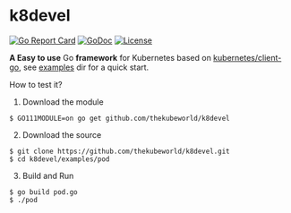 # k8devel

[![Go Report Card](https://goreportcard.com/badge/github.com/thekubeworld/k8devel)](https://goreportcard.com/report/github.com/thekubeworld/k8devel)
[![GoDoc](https://godoc.org/github.com/thekubeworld/k8devel?status.svg)](https://pkg.go.dev/github.com/thekubeworld/k8devel)
[![License](https://img.shields.io/badge/License-Apache%202.0-blue.svg)](https://opensource.org/licenses/Apache-2.0)


**A Easy to use** Go **framework** for Kubernetes based on [kubernetes/client-go](https://github.com/kubernetes/client-go), see [examples](https://github.com/thekubeworld/k8devel/tree/main/examples) dir for a quick start.

How to test it?

1. Download the module  
```
$ GO111MODULE=on go get github.com/thekubeworld/k8devel
```

2. Download the source
```
$ git clone https://github.com/thekubeworld/k8devel.git
$ cd k8devel/examples/pod
```

3. Build and Run
```
$ go build pod.go
$ ./pod
```
